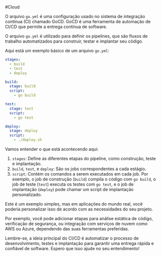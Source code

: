 #Cloud 

O arquivo `go.yml` é uma configuração usado no sistema de integração contínua (CI) chamado GoCD. GoCD é uma ferramenta de automação de CI/CD que permite a entrega contínua de software. 

O arquivo `go.yml` é utilizado para definir os pipelines, que são fluxos de trabalho automatizados para construir, testar e implantar seu código.

Aqui está um exemplo básico de um arquivo `go.yml`:

```yaml
stages:
  - build
  - test
  - deploy

build:
  stage: build
  script:
    - go build

test:
  stage: test
  script:
    - go test

deploy:
  stage: deploy
  script:
    - ./deploy.sh
```

Vamos entender o que está acontecendo aqui:

1. `stages`: Define as diferentes etapas do pipeline, como construção, teste e implantação.
2. `build`, `test`, e `deploy`: São os jobs correspondentes a cada estágio.
3. `script`: Contém os comandos a serem executados em cada job. Por exemplo, o job de construção (`build`) compila o código com `go build`, o job de teste (`test`) executa os testes com `go test`, e o job de implantação (`deploy`) pode chamar um script de implantação personalizado.

Este é um exemplo simples, mas em aplicações do mundo real, você poderia personalizar isso de acordo com as necessidades do seu projeto.

Por exemplo, você pode adicionar etapas para análise estática de código, verificação de segurança, ou integração com serviços de nuvem como AWS ou Azure, dependendo das suas ferramentas preferidas.

Lembre-se, a ideia principal do CI/CD é automatizar o processo de desenvolvimento, testes e implantação para garantir uma entrega rápida e confiável de software. Espero que isso ajude no seu entendimento!